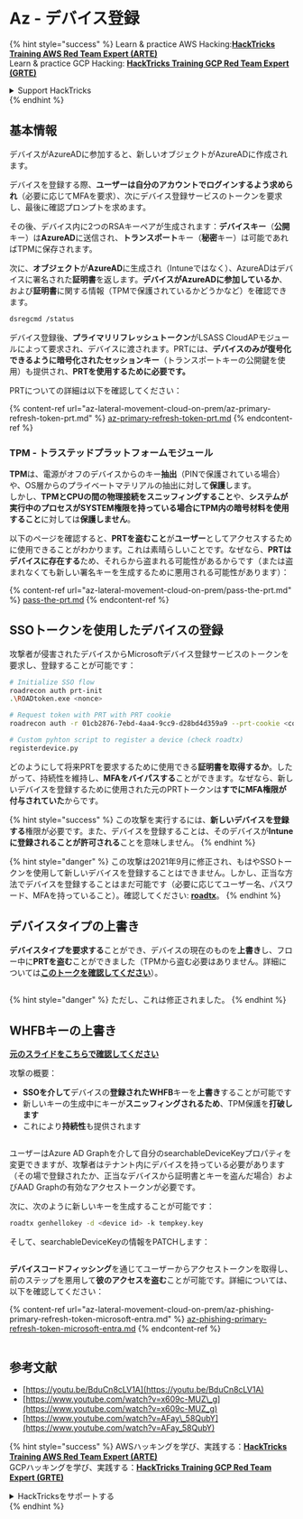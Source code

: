 # Az - デバイス登録

{% hint style="success" %}
Learn & practice AWS Hacking:<img src="../../.gitbook/assets/image (1) (1) (1) (1).png" alt="" data-size="line">[**HackTricks Training AWS Red Team Expert (ARTE)**](https://training.hacktricks.xyz/courses/arte)<img src="../../.gitbook/assets/image (1) (1) (1) (1).png" alt="" data-size="line">\
Learn & practice GCP Hacking: <img src="../../.gitbook/assets/image (2) (1).png" alt="" data-size="line">[**HackTricks Training GCP Red Team Expert (GRTE)**<img src="../../.gitbook/assets/image (2) (1).png" alt="" data-size="line">](https://training.hacktricks.xyz/courses/grte)

<details>

<summary>Support HackTricks</summary>

* Check the [**subscription plans**](https://github.com/sponsors/carlospolop)!
* **Join the** 💬 [**Discord group**](https://discord.gg/hRep4RUj7f) or the [**telegram group**](https://t.me/peass) or **follow** us on **Twitter** 🐦 [**@hacktricks\_live**](https://twitter.com/hacktricks_live)**.**
* **Share hacking tricks by submitting PRs to the** [**HackTricks**](https://github.com/carlospolop/hacktricks) and [**HackTricks Cloud**](https://github.com/carlospolop/hacktricks-cloud) github repos.

</details>
{% endhint %}

## 基本情報

デバイスがAzureADに参加すると、新しいオブジェクトがAzureADに作成されます。

デバイスを登録する際、**ユーザーは自分のアカウントでログインするよう求められ**（必要に応じてMFAを要求）、次にデバイス登録サービスのトークンを要求し、最後に確認プロンプトを求めます。

その後、デバイス内に2つのRSAキーペアが生成されます：**デバイスキー**（**公開**キー）は**AzureAD**に送信され、**トランスポート**キー（**秘密**キー）は可能であればTPMに保存されます。

次に、**オブジェクト**が**AzureAD**に生成され（Intuneではなく）、AzureADはデバイスに署名された**証明書**を返します。**デバイスがAzureADに参加しているか**、および**証明書**に関する情報（TPMで保護されているかどうかなど）を確認できます。
```bash
dsregcmd /status
```
デバイス登録後、**プライマリリフレッシュトークン**がLSASS CloudAPモジュールによって要求され、デバイスに渡されます。PRTには、**デバイスのみが復号化できるように暗号化されたセッションキー**（トランスポートキーの公開鍵を使用）も提供され、**PRTを使用するために必要です。**

PRTについての詳細は以下を確認してください：

{% content-ref url="az-lateral-movement-cloud-on-prem/az-primary-refresh-token-prt.md" %}
[az-primary-refresh-token-prt.md](az-lateral-movement-cloud-on-prem/az-primary-refresh-token-prt.md)
{% endcontent-ref %}

### TPM - トラステッドプラットフォームモジュール

**TPM**は、電源がオフのデバイスからのキー**抽出**（PINで保護されている場合）や、OS層からのプライベートマテリアルの抽出に対して**保護**します。\
しかし、**TPMとCPUの間の物理接続をスニッフィングすること**や、**システムが実行中のプロセスがSYSTEM権限を持っている場合にTPM内の暗号材料を使用すること**に対しては**保護しません**。

以下のページを確認すると、**PRTを盗むこと**が**ユーザー**としてアクセスするために使用できることがわかります。これは素晴らしいことです。なぜなら、**PRTはデバイスに存在する**ため、それらから盗まれる可能性があるからです（または盗まれなくても新しい署名キーを生成するために悪用される可能性があります）：

{% content-ref url="az-lateral-movement-cloud-on-prem/pass-the-prt.md" %}
[pass-the-prt.md](az-lateral-movement-cloud-on-prem/pass-the-prt.md)
{% endcontent-ref %}

## SSOトークンを使用したデバイスの登録

攻撃者が侵害されたデバイスからMicrosoftデバイス登録サービスのトークンを要求し、登録することが可能です：
```bash
# Initialize SSO flow
roadrecon auth prt-init
.\ROADtoken.exe <nonce>

# Request token with PRT with PRT cookie
roadrecon auth -r 01cb2876-7ebd-4aa4-9cc9-d28bd4d359a9 --prt-cookie <cookie>

# Custom pyhton script to register a device (check roadtx)
registerdevice.py
```
どのようにして将来PRTを要求するために使用できる**証明書を取得するか**。したがって、持続性を維持し、**MFAをバイパスする**ことができます。なぜなら、新しいデバイスを登録するために使用された元のPRTトークンは**すでにMFA権限が付与されていた**からです。

{% hint style="success" %}
この攻撃を実行するには、**新しいデバイスを登録する**権限が必要です。また、デバイスを登録することは、そのデバイスが**Intuneに登録されることが許可される**ことを意味しません。
{% endhint %}

{% hint style="danger" %}
この攻撃は2021年9月に修正され、もはやSSOトークンを使用して新しいデバイスを登録することはできません。しかし、正当な方法でデバイスを登録することはまだ可能です（必要に応じてユーザー名、パスワード、MFAを持っていること）。確認してください: [**roadtx**](https://github.com/carlospolop/hacktricks-cloud/blob/master/pentesting-cloud/azure-security/az-lateral-movement-cloud-on-prem/az-roadtx-authentication.md)。
{% endhint %}

## デバイスタイプの上書き

**デバイスタイプを要求する**ことができ、デバイスの現在のものを**上書き**し、フロー中に**PRTを盗む**ことができました（TPMから盗む必要はありません。詳細については[**このトークを確認してください**](https://youtu.be/BduCn8cLV1A)）。

<figure><img src="../../.gitbook/assets/image (32).png" alt=""><figcaption></figcaption></figure>

{% hint style="danger" %}
ただし、これは修正されました。
{% endhint %}

## WHFBキーの上書き

[**元のスライドをこちらで確認してください**](https://dirkjanm.io/assets/raw/Windows%20Hello%20from%20the%20other%20side_nsec_v1.0.pdf)

攻撃の概要：

* **SSOを介して**デバイスの**登録されたWHFB**キーを**上書き**することが可能です
* 新しいキーの生成中にキーが**スニッフィングされるため**、TPM保護を**打破します**
* これにより**持続性**も提供されます

<figure><img src="../../.gitbook/assets/image (34).png" alt=""><figcaption></figcaption></figure>

ユーザーはAzure AD Graphを介して自分のsearchableDeviceKeyプロパティを変更できますが、攻撃者はテナント内にデバイスを持っている必要があります（その場で登録されたか、正当なデバイスから証明書とキーを盗んだ場合）およびAAD Graphの有効なアクセストークンが必要です。

次に、次のように新しいキーを生成することが可能です：
```bash
roadtx genhellokey -d <device id> -k tempkey.key
```
そして、searchableDeviceKeyの情報をPATCHします：

<figure><img src="../../.gitbook/assets/image (36).png" alt=""><figcaption></figcaption></figure>

**デバイスコードフィッシング**を通じてユーザーからアクセストークンを取得し、前のステップを悪用して**彼のアクセスを盗む**ことが可能です。詳細については、以下を確認してください：

{% content-ref url="az-lateral-movement-cloud-on-prem/az-phishing-primary-refresh-token-microsoft-entra.md" %}
[az-phishing-primary-refresh-token-microsoft-entra.md](az-lateral-movement-cloud-on-prem/az-phishing-primary-refresh-token-microsoft-entra.md)
{% endcontent-ref %}

<figure><img src="../../.gitbook/assets/image (37).png" alt=""><figcaption></figcaption></figure>

## 参考文献

* [https://youtu.be/BduCn8cLV1A](https://youtu.be/BduCn8cLV1A)
* [https://www.youtube.com/watch?v=x609c-MUZ\_g](https://www.youtube.com/watch?v=x609c-MUZ_g)
* [https://www.youtube.com/watch?v=AFay\_58QubY](https://www.youtube.com/watch?v=AFay_58QubY)

{% hint style="success" %}
AWSハッキングを学び、実践する：<img src="../../.gitbook/assets/image (1) (1) (1) (1).png" alt="" data-size="line">[**HackTricks Training AWS Red Team Expert (ARTE)**](https://training.hacktricks.xyz/courses/arte)<img src="../../.gitbook/assets/image (1) (1) (1) (1).png" alt="" data-size="line">\
GCPハッキングを学び、実践する：<img src="../../.gitbook/assets/image (2) (1).png" alt="" data-size="line">[**HackTricks Training GCP Red Team Expert (GRTE)**<img src="../../.gitbook/assets/image (2) (1).png" alt="" data-size="line">](https://training.hacktricks.xyz/courses/grte)

<details>

<summary>HackTricksをサポートする</summary>

* [**サブスクリプションプラン**](https://github.com/sponsors/carlospolop)を確認してください！
* **💬 [**Discordグループ**](https://discord.gg/hRep4RUj7f)または[**テレグラムグループ**](https://t.me/peass)に参加するか、**Twitter** 🐦 [**@hacktricks\_live**](https://twitter.com/hacktricks_live)**をフォローしてください。**
* **[**HackTricks**](https://github.com/carlospolop/hacktricks)および[**HackTricks Cloud**](https://github.com/carlospolop/hacktricks-cloud)のGitHubリポジトリにPRを提出してハッキングトリックを共有してください。**

</details>
{% endhint %}
